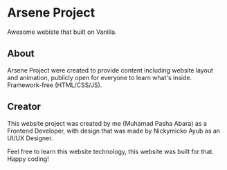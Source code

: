 # Arsene Project
Awesome webiste that built on Vanilla.

## About
Arsene Project were created to provide content including website layout and animation, publicly open
for everyone to learn what's inside. Framework-free (HTML/CSS/JS).

## Creator
This website project was created by me (Muhamad Pasha Abara) as a Frontend Developer,
with design that was made by Nickymicko Ayub as an UI/UX Designer.

Feel free to learn this website technology, this website was built for that.
Happy coding!
